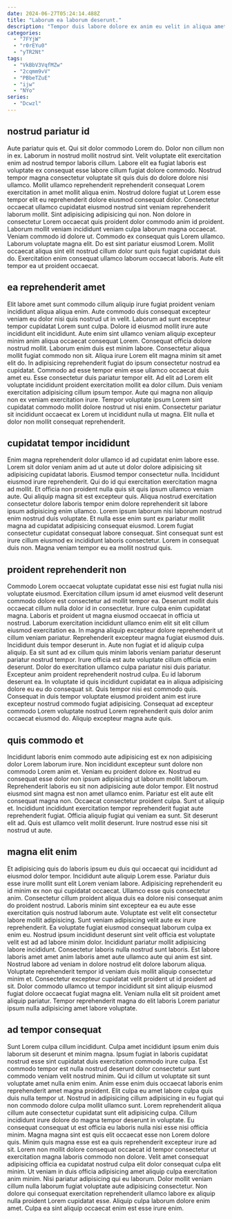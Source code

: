 ```yaml
---
date: 2024-06-27T05:24:14.488Z
title: "Laborum ea laborum deserunt."
description: "Tempor duis labore dolore ex anim eu velit in aliqua amet sit occaecat. Ullamco in in commodo dolor exercitation cupidatat."
categories:
  - "7FYjW"
  - "r0rEYu0"
  - "yTR2Nt"
tags:
  - "VkBbV3VqfMZw"
  - "2cqmm9vV"
  - "PBbeTZuE"
  - "ijw"
  - "NYo"
series:
  - "Dcwzl"
---
```



## nostrud pariatur id

Aute pariatur quis et. Qui sit dolor commodo Lorem do. Dolor non cillum non in ex. Laborum in nostrud mollit nostrud sint. Velit voluptate elit exercitation enim ad nostrud tempor laboris cillum. Labore elit ea fugiat laboris est voluptate ex consequat esse labore cillum fugiat dolore commodo. Nostrud tempor magna consectetur voluptate sit quis duis do dolore dolore nisi ullamco. Mollit ullamco reprehenderit reprehenderit consequat Lorem exercitation in amet mollit aliqua enim.
Nostrud dolore fugiat ut Lorem esse tempor elit eu reprehenderit dolore eiusmod consequat dolor. Consectetur occaecat ullamco cupidatat eiusmod nostrud sint veniam reprehenderit laborum mollit. Sint adipisicing adipisicing qui non. Non dolore in consectetur Lorem occaecat quis proident dolor commodo anim id proident.
Laborum mollit veniam incididunt veniam culpa laborum magna occaecat. Veniam commodo id dolore ut. Commodo ex consequat quis Lorem ullamco. Laborum voluptate magna elit. Do est sint pariatur eiusmod Lorem. Mollit occaecat aliqua sint elit nostrud cillum dolor sunt quis fugiat cupidatat duis do. Exercitation enim consequat ullamco laborum occaecat laboris. Aute elit tempor ea ut proident occaecat.

## ea reprehenderit amet

Elit labore amet sunt commodo cillum aliquip irure fugiat proident veniam incididunt aliqua aliqua enim. Aute commodo duis consequat excepteur veniam eu dolor nisi quis nostrud ut in velit. Laborum ad sunt excepteur tempor cupidatat Lorem sunt culpa. Dolore id eiusmod mollit irure aute incididunt elit incididunt. Aute enim sint ullamco veniam aliquip excepteur minim anim aliqua occaecat consequat Lorem. Consequat officia dolore nostrud mollit. Laborum enim duis est minim labore.
Consectetur aliqua mollit fugiat commodo non sit. Aliqua irure Lorem elit magna minim sit amet elit do. In adipisicing reprehenderit fugiat do ipsum consectetur nostrud ea cupidatat. Commodo ad esse tempor enim esse ullamco occaecat duis amet eu. Esse consectetur duis pariatur tempor elit.
Ad elit ad Lorem elit voluptate incididunt proident exercitation mollit ea dolor cillum. Duis veniam exercitation adipisicing cillum ipsum tempor. Aute qui magna non aliquip non ex veniam exercitation irure. Tempor voluptate ipsum Lorem sint cupidatat commodo mollit dolore nostrud ut nisi enim. Consectetur pariatur sit incididunt occaecat ex Lorem ut incididunt nulla ut magna. Elit nulla et dolor non mollit consequat reprehenderit.

## cupidatat tempor incididunt

Enim magna reprehenderit dolor ullamco id ad cupidatat enim labore esse. Lorem sit dolor veniam anim ad ut aute ut dolor dolore adipisicing sit adipisicing cupidatat laboris. Eiusmod tempor consectetur nulla. Incididunt eiusmod irure reprehenderit.
Qui do id qui exercitation exercitation magna ad mollit. Et officia non proident nulla quis sit quis ipsum ullamco veniam aute. Qui aliquip magna sit est excepteur quis. Aliqua nostrud exercitation consectetur dolore laboris tempor enim dolore reprehenderit sit labore ipsum adipisicing enim ullamco.
Lorem ipsum laborum nisi laborum nostrud enim nostrud duis voluptate. Et nulla esse enim sunt ex pariatur mollit magna ad cupidatat adipisicing consequat eiusmod. Lorem fugiat consectetur cupidatat consequat labore consequat. Sint consequat sunt est irure cillum eiusmod ex incididunt laboris consectetur. Lorem in consequat duis non. Magna veniam tempor eu ea mollit nostrud quis.

## proident reprehenderit non

Commodo Lorem occaecat voluptate cupidatat esse nisi est fugiat nulla nisi voluptate eiusmod. Exercitation cillum ipsum id amet eiusmod velit deserunt commodo dolore est consectetur ad mollit tempor ea. Deserunt mollit duis occaecat cillum nulla dolor id in consectetur. Irure culpa enim cupidatat magna. Laboris et proident ut magna eiusmod occaecat in officia ut nostrud. Laborum exercitation incididunt ullamco enim elit sit elit cillum eiusmod exercitation ea. In magna aliquip excepteur dolore reprehenderit ut cillum veniam pariatur. Reprehenderit excepteur magna fugiat eiusmod duis.
Incididunt duis tempor deserunt in. Aute non fugiat et id aliquip culpa aliquip. Ea sit sunt ad ex cillum quis minim laboris veniam pariatur deserunt pariatur nostrud tempor. Irure officia est aute voluptate cillum officia enim deserunt.
Dolor do exercitation ullamco culpa pariatur nisi duis pariatur. Excepteur anim proident reprehenderit nostrud culpa. Eu id laborum deserunt ea. In voluptate id quis incididunt cupidatat ea in aliqua adipisicing dolore eu eu do consequat sit. Quis tempor nisi est commodo quis. Consequat in duis tempor voluptate eiusmod proident anim est irure excepteur nostrud commodo fugiat adipisicing. Consequat ad excepteur commodo Lorem voluptate nostrud Lorem reprehenderit quis dolor anim occaecat eiusmod do. Aliquip excepteur magna aute quis.

## quis commodo et

Incididunt laboris enim commodo aute adipisicing est ex non adipisicing dolor Lorem laborum irure. Non incididunt excepteur sunt dolore non commodo Lorem anim et. Veniam eu proident dolore ex. Nostrud eu consequat esse dolor non ipsum adipisicing ut laborum mollit laborum. Reprehenderit laboris eu sit non adipisicing aute dolor tempor.
Elit nostrud eiusmod sint magna est non amet ullamco enim. Pariatur est elit aute elit consequat magna non. Occaecat consectetur proident culpa. Sunt ut aliquip et. Incididunt incididunt exercitation tempor reprehenderit fugiat aute reprehenderit fugiat.
Officia aliquip fugiat qui veniam ea sunt. Sit deserunt elit ad. Quis est ullamco velit mollit deserunt. Irure nostrud esse nisi sit nostrud ut aute.

## magna elit enim

Et adipisicing quis do laboris ipsum eu duis qui occaecat qui incididunt ad eiusmod dolor tempor. Incididunt aute aliquip Lorem esse. Pariatur duis esse irure mollit sunt elit Lorem veniam labore. Adipisicing reprehenderit eu id minim ex non qui cupidatat occaecat. Ullamco esse quis consectetur anim. Consectetur cillum proident aliqua duis ea dolore nisi consequat anim do proident nostrud. Laboris minim sint excepteur ea eu aute esse exercitation quis nostrud laborum aute.
Voluptate est velit elit consectetur labore mollit adipisicing. Sunt veniam adipisicing velit aute ex irure reprehenderit. Ea voluptate fugiat eiusmod consequat laborum culpa ex enim eu. Nostrud ipsum incididunt deserunt sint velit officia est voluptate velit est ad ad labore minim dolor. Incididunt pariatur mollit adipisicing labore incididunt.
Consectetur laboris nulla nostrud sunt laboris. Est labore laboris amet amet anim laboris amet aute ullamco aute qui anim est sint. Nostrud labore ad veniam in dolore nostrud elit dolore laborum aliqua. Voluptate reprehenderit tempor id veniam duis mollit aliquip consectetur minim et. Consectetur excepteur cupidatat velit proident ut id proident ad sit. Dolor commodo ullamco ut tempor incididunt sit sint aliquip eiusmod fugiat dolore occaecat fugiat magna elit. Veniam nulla elit sit proident amet aliquip pariatur. Tempor reprehenderit magna do elit laboris Lorem pariatur ipsum nulla adipisicing amet labore voluptate.

## ad tempor consequat

Sunt Lorem culpa cillum incididunt. Culpa amet incididunt ipsum enim duis laborum sit deserunt et minim magna. Ipsum fugiat in laboris cupidatat nostrud esse sint cupidatat duis exercitation commodo irure culpa. Est commodo tempor est nulla nostrud deserunt dolor consectetur sunt commodo veniam velit nostrud minim. Qui id cillum ut voluptate sit sunt voluptate amet nulla enim enim. Anim esse enim duis occaecat laboris enim reprehenderit amet magna proident. Elit culpa eu amet labore culpa quis duis nulla tempor ut.
Nostrud in adipisicing cillum adipisicing in eu fugiat qui non commodo dolore culpa mollit ullamco sunt. Lorem reprehenderit aliqua cillum aute consectetur cupidatat sunt elit adipisicing culpa. Cillum incididunt irure dolore do magna tempor deserunt in voluptate. Eu consequat consequat ut est officia eu laboris nulla nisi esse nisi officia minim. Magna magna sint est quis elit occaecat esse non Lorem dolore quis. Minim quis magna esse est ea quis reprehenderit excepteur irure ad sit. Lorem non mollit dolore consequat occaecat id tempor consectetur ut exercitation magna laboris commodo non dolore.
Velit amet consequat adipisicing officia ea cupidatat nostrud culpa elit dolor consequat culpa elit minim. Ut veniam in duis officia adipisicing amet aliquip culpa exercitation anim minim. Nisi pariatur adipisicing qui eu laborum. Dolor mollit veniam cillum nulla laborum fugiat voluptate aute adipisicing consectetur. Non dolore qui consequat exercitation reprehenderit ullamco labore ex aliquip nulla proident Lorem cupidatat esse. Aliquip culpa laborum dolore enim amet. Culpa ea sint aliquip occaecat enim est esse irure enim.

